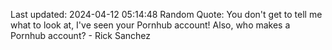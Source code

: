 Last updated: 2024-04-12 05:14:48
Random Quote: You don't get to tell me what to look at, I've seen your Pornhub account! Also, who makes a Pornhub account? - Rick Sanchez